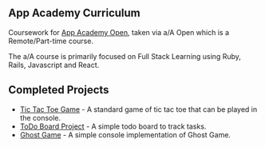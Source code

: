 ## App Academy Curriculum
Coursework for [App Academy Open](https://open.appacademy.io/), taken via a/A Open which is a Remote/Part-time course.

The a/A course is primarily focused on Full Stack Learning using Ruby, Rails, Javascript and React.

Completed Projects
--
* [Tic Tac Toe Game](https://github.com/mdaz78/TicTacToe) - A standard game of tic tac toe that can be played in the console.
* [ToDo Board Project](https://github.com/mdaz78/todo-Board) - A simple todo board to track tasks. 
* [Ghost Game](https://github.com/mdaz78/Ghost) - A simple console implementation of Ghost Game.
